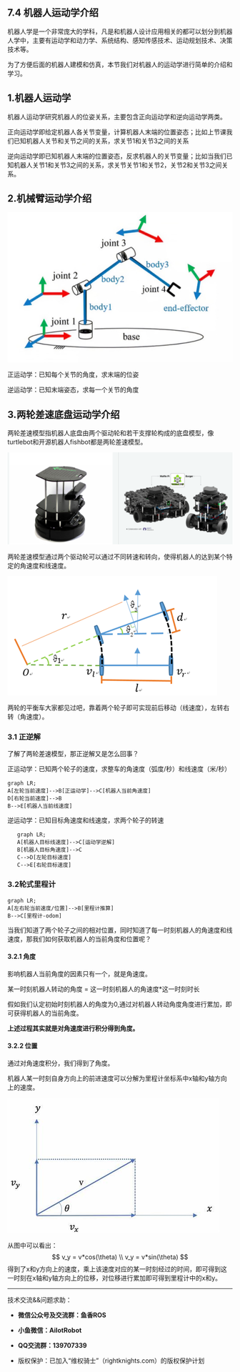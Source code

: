 ## 7.4 机器人运动学介绍

机器人学是一个非常庞大的学科，凡是和机器人设计应用相关的都可以划分到机器人学中，主要有运动学和动力学、系统结构、感知传感技术、运动规划技术、决策技术等。

为了方便后面的机器人建模和仿真，本节我们对机器人的运动学进行简单的介绍和学习。



## 1.机器人运动学

机器人运动学研究机器人的位姿关系，主要包含正向运动学和逆向运动学两类。

正向运动学即给定机器人各关节变量，计算机器人末端的位置姿态；比如上节课我们已知机器人关节和关节之间的关系，求关节1和关节3之间的关系

逆向运动学即已知机器人末端的位置姿态，反求机器人的关节变量；比如当我们已知机器人关节1和关节3之间的关系，求关节关节1和关节2，关节2和关节3之间关系。



## 2.机械臂运动学介绍

![image-20220108223220972](7.4机器人运动学介绍/imgs/image-20220108223220972.png)

正运动学：已知每个关节的角度，求末端的位姿

逆运动学：已知末端姿态，求每一个关节的角度



## 3.两轮差速底盘运动学介绍

两轮差速模型指机器人底盘由两个驱动轮和若干支撑轮构成的底盘模型，像turtlebot和开源机器人fishbot都是两轮差速模型。

![image-20220308230020572](7.4机器人运动学介绍/imgs/image-20220308230020572.png)

两轮差速模型通过两个驱动轮可以通过不同转速和转向，使得机器人的达到某个特定的角速度和线速度。

![image-20220108223512852](7.4机器人运动学介绍/imgs/image-20220108223512852.png)

两轮的平衡车大家都见过吧，靠着两个轮子即可实现前后移动（线速度），左转右转（角速度）。

### 3.1 正逆解

了解了两轮差速模型，那正逆解又是怎么回事？

正运动学：已知两个轮子的速度，求整车的角速度（弧度/秒）和线速度（米/秒）


```mermaid
graph LR;
A[左轮当前速度]-->B[正运动学]-->C[机器人当前角速度]
D[右轮当前速度]-->B
B-->E[机器人当前线速度]
```

逆运动学：已知目标角速度和线速度，求两个轮子的转速

```mermaid
   graph LR;
   A[机器人目标线速度]-->C[运动学逆解]
   B[机器人目标角速度]-->C
   C-->D[左轮目标速度]
   C-->E[右轮目标速度]
```



### 3.2轮式里程计

```mermaid
graph LR;
A[左右轮当前速度/位置]-->B[里程计推算]
B-->C[里程计-odom]
```


当我们知道了两个轮子之间的相对位置，同时知道了每一时刻机器人的角速度和线速度，那我们如何获取机器人的当前角度和位置呢？

#### 3.2.1 角度

影响机器人当前角度的因素只有一个，就是角速度。

某一时刻机器人转动的角度 = 这一时刻机器人的角速度*这一时刻时长

假如我们认定初始时刻机器人的角度为0,通过对机器人转动角度角度进行累加，即可获得机器人的当前角度。

**上述过程其实就是对角速度进行积分得到角度。**





#### 3.2.2 位置

通过对角速度积分，我们得到了角度。

机器人某一时刻自身方向上的前进速度可以分解为里程计坐标系中x轴和y轴方向上的速度。

![速度分解](7.4机器人运动学介绍/imgs/OIP-C.kPisImqMhOUrt0gstMeUMAHaEv)

从图中可以看出：
$$
v_y = v*cos(\theta) \\
v_y = v*sin(\theta)
$$
得到了x和y方向上的速度，乘上该速度对应的某一时刻经过的时间，即可得到这一时刻在x轴和y轴方向上的位移，对位移进行累加即可得到里程计中的x和y。




--------------

技术交流&&问题求助：

- **微信公众号及交流群：鱼香ROS**
- **小鱼微信：AiIotRobot**
- **QQ交流群：139707339**

- 版权保护：已加入“维权骑士”（rightknights.com）的版权保护计划

